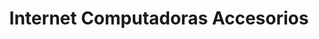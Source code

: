 ---
title: "Internet Computadoras Accesorios"
url: /retalhuleu/internet-computadoras-accesorios/
shop: electrónica
---